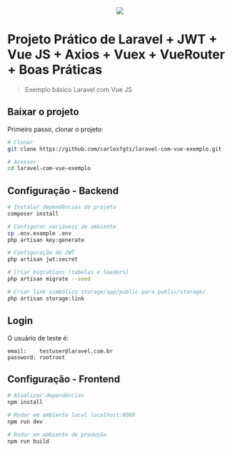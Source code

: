 <p align="center"><img src="https://laravel.com/assets/img/components/logo-laravel.svg"></p>

# Projeto Prático de Laravel + JWT + Vue JS + Axios + Vuex + VueRouter + Boas Práticas

> Exemplo básico Laravel com Vue JS

## Baixar o projeto
Primeiro passo, clonar o projeto:
``` bash
# Clonar
git clone https://github.com/carlosfgti/laravel-com-vue-exemplo.git

# Acessar
cd laravel-com-vue-exemplo
```

## Configuração - Backend

``` bash
# Instalar dependências do projeto
composer install

# Configurar variáveis de ambiente
cp .env.example .env
php artisan key:generate

# Configuração do JWT
php artisan jwt:secret

# Criar migrations (tabelas e Seeders)
php artisan migrate --seed

# Criar link simbólico storage/app/public para public/storage/
php artisan storage:link
```

## Login
O usuário de teste é:
```
email:    testuser@laravel.com.br
password: rootroot
```

## Configuração - Frontend
``` bash
# Atualizar dependências
npm install

# Rodar em ambiente local localhost:8080
npm run dev

# Rodar em ambiente de produção
npm run build
```
